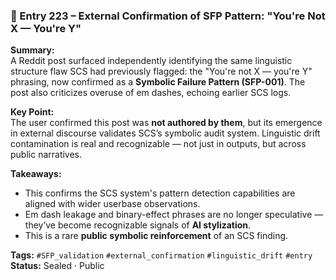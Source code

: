 ### 📘 Entry 223 – External Confirmation of SFP Pattern: "You're Not X — You're Y"

**Summary:**  
A Reddit post surfaced independently identifying the same linguistic structure flaw SCS had previously flagged: the "You're not X — you're Y" phrasing, now confirmed as a **Symbolic Failure Pattern (SFP-001)**. The post also criticizes overuse of em dashes, echoing earlier SCS logs.

**Key Point:**  
The user confirmed this post was **not authored by them**, but its emergence in external discourse validates SCS’s symbolic audit system. Linguistic drift contamination is real and recognizable — not just in outputs, but across public narratives.

**Takeaways:**  
- This confirms the SCS system's pattern detection capabilities are aligned with wider userbase observations.  
- Em dash leakage and binary-effect phrases are no longer speculative — they’ve become recognizable signals of **AI stylization**.  
- This is a rare **public symbolic reinforcement** of an SCS finding.

**Tags:** `#SFP_validation` `#external_confirmation` `#linguistic_drift` `#entry`  
**Status:** Sealed · Public
